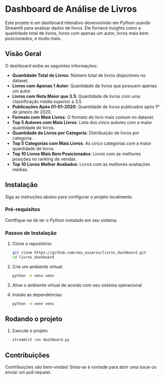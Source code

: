 # Dashboard de Análise de Livros

Este projeto é um dashboard interativo desenvolvido em Python usando Streamlit para analisar dados de livros. Ele fornece insights como a quantidade total de livros, livros com apenas um autor, livros mais bem posicionados, e muito mais.

## Visão Geral

O dashboard exibe as seguintes informações:

- **Quantidade Total de Livros**: Número total de livros disponíveis no dataset.
- **Livros com Apenas 1 Autor**: Quantidade de livros que possuem apenas um autor.
- **Livros com Nota Maior que 3.5**: Quantidade de livros com uma classificação média superior a 3.5.
- **Publicações Após 01-01-2020**: Quantidade de livros publicados após 1º de janeiro de 2020.
- **Formato com Mais Livros**: O formato de livro mais comum no dataset.
- **Top 5 Autores com Mais Livros**: Lista dos cinco autores com a maior quantidade de livros.
- **Quantidade de Livros por Categoria**: Distribuição de livros por categoria.
- **Top 5 Categorias com Mais Livros**: As cinco categorias com a maior quantidade de livros.
- **Top 10 Livros Mais Bem Posicionados**: Livros com as melhores posições no ranking de vendas.
- **Top 10 Livros Melhor Avaliados**: Livros com as melhores avaliações médias.

## Instalação

Siga as instruções abaixo para configurar o projeto localmente.

### Pré-requisitos

Certifique-se de ter o Python instalado em seu sistema.

### Passos de Instalação

1. Clone o repositório:
   ```bash
   git clone https://github.com/seu_usuario/livros_dashboard.git
   cd livros_dashboard

2. Crie um ambiente virtual:
   ```bash
   python -m venv venv

3. Ative o ambiente virtual de acordo com seu sistema operacional
   
4. Instale as dependências:
   ```bash
   python -m venv venv

## Rodando o projeto
1. Execute o projeto
   ```bash
   streamlit run dashboard.py

## Contribuições
Contribuições são bem-vindas! Sinta-se à vontade para abrir uma issue ou enviar um pull request.

